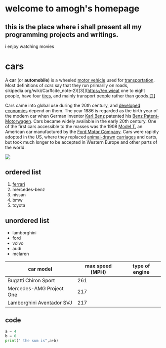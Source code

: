 
# welcome to amogh's homepage 

## this is the place where i shall present all my programming projects and writings.


i enjoy watching movies 

# cars
A  **car**  (or  **automobile**) is a wheeled  [motor vehicle](https://en.wikipedia.org/wiki/Motor_vehicle "Motor vehicle")  used for  [transportation](https://en.wikipedia.org/wiki/Transportation "Transportation"). Most definitions of  _cars_  say that they run primarily on roads, sikipedia.org/wiki/Car#cite_note-2)[[3]](https://en.wieat one to eight people, have four  [tires](https://en.wikipedia.org/wiki/Tyre_(wheel) "Tyre (wheel)"), and mainly transport people rather than goods.[[2]](https://en.wkipedia.org/wiki/Car#cite_note-OEDmotrcar-3)

Cars came into global use during the 20th century, and  [developed economies](https://en.wikipedia.org/wiki/Developed_country "Developed country")  depend on them. The year 1886 is regarded as the birth year of the modern car when German inventor  [Karl Benz](https://en.wikipedia.org/wiki/Karl_Benz "Karl Benz")  patented his  [Benz Patent-Motorwagen](https://en.wikipedia.org/wiki/Benz_Patent-Motorwagen "Benz Patent-Motorwagen"). Cars became widely available in the early 20th century. One of the first cars accessible to the masses was the 1908  [Model T](https://en.wikipedia.org/wiki/Ford_Model_T "Ford Model T"), an American car manufactured by the  [Ford Motor Company](https://en.wikipedia.org/wiki/Ford_Motor_Company "Ford Motor Company"). Cars were rapidly adopted in the US, where they replaced  [animal-drawn](https://en.wikipedia.org/wiki/Draft_animal "Draft animal")  [carriages](https://en.wikipedia.org/wiki/Carriage "Carriage")  and carts, but took much longer to be accepted in Western Europe and other parts of the world.

![](https://specials-images.forbesimg.com/imageserve/5d35eacaf1176b0008974b54/960x0.jpg?cropX1=790&cropX2=5350&cropY1=784&cropY2=3349)

## ordered list
1. [ferrari](https://amoghkemp.github.io/ferrari)
2. mercedes-benz 
3. nissan 
4. bmw
5. toyota 

## unordered list 
- lamborghini 
- ford
- volvo
- audi 
- mclaren

|car model|max speed (MPH)|type of engine|
|--|--|--|
|Bugatti Chiron Sport|261|
|Mercedes-AMG Project One|217|
|Lamborghini Aventador SVJ|217|

## code
```python
a = 4
b = 6
print(" the sum is",a+b)
```
